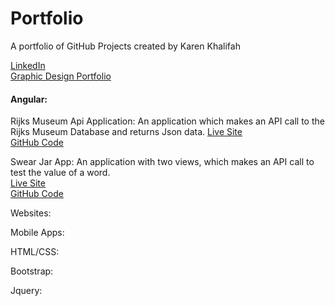 # Portfolio
A portfolio of GitHub Projects created by Karen Khalifah

<a href="https://www.linkedin.com/in/karen-khalifah/" target="_blank">LinkedIn</a> <br>
<a href="https://www.behance.net/karenkhali07d1" target="_blank">Graphic Design Portfolio</a>

<h4>Angular:</h4>  

Rijks Museum Api Application:
An application which makes an API call to the Rijks Museum Database and returns Json data. 
<a href="https://kkhalifah.github.io/Rijks-Museum-API/">Live Site</a> <br>
<a href="https://github.com/kkhalifah/Rijks-Museum-API">GitHub Code</a>

Swear Jar App:
An application with two views, which makes an API call to test the value of a word.<br>
<a href="https://kkhalifah.github.io/Final-Project/#!/index">Live Site</a> <br>
<a href="https://github.com/kkhalifah/Final-Project">GitHub Code</a>


Websites:

Mobile Apps:

HTML/CSS:

Bootstrap:

Jquery:
